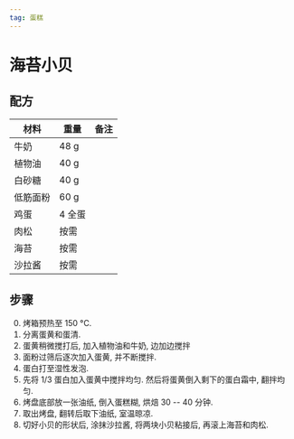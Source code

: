 ```yaml
---
tag: 蛋糕
---
```


# 海苔小贝


## 配方

| 材料     | 重量   | 备注 |
|----------|--------|------|
| 牛奶     | 48 g   |      |
| 植物油   | 40 g   |      |
| 白砂糖   | 40 g   |      |
| 低筋面粉 | 60 g   |      |
| 鸡蛋     | 4 全蛋 |      |
| 肉松     | 按需   |      |
| 海苔     | 按需   |      |
| 沙拉酱   | 按需   |      |


## 步骤

0. 烤箱预热至 150 °C.
1. 分离蛋黄和蛋清.
2. 蛋黄稍微搅打后, 加入植物油和牛奶, 边加边搅拌
3. 面粉过筛后逐次加入蛋黄, 并不断搅拌.
4. 蛋白打至湿性发泡.
5. 先将 1/3 蛋白加入蛋黄中搅拌均匀. 然后将蛋黄倒入剩下的蛋白霜中, 翻拌均匀.
6. 烤盘底部放一张油纸, 倒入蛋糕糊, 烘焙 30 -- 40 分钟.
7. 取出烤盘, 翻转后取下油纸, 室温晾凉.
8. 切好小贝的形状后, 涂抹沙拉酱, 将两块小贝粘接后, 再滚上海苔和肉松.
